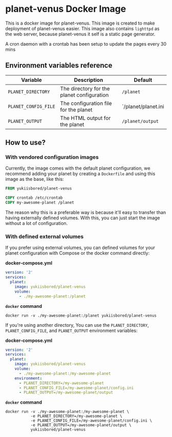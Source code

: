 # planet-venus Docker Image

This is a docker image for planet-venus. This image is created to make deployment
of planet-venus easier. This image also contains `lighttpd` as the web server,
because planet-venus it self is a static page generator.

A cron daemon with a crontab has been setup to update the pages every 30 mins

## Environment variables reference

| Variable             | Description                                | Default             |
|----------------------|--------------------------------------------|---------------------|
| `PLANET_DIRECTORY`   | The directory for the planet configuration | `/planet`           |
| `PLANET_CONFIG_FILE` | The configuration file for the planet      | `/planet/planet.ini |
| `PLANET_OUTPUT`      | The HTML output for the planet             | `/planet/output`    |

## How to use?

### With vendored configuration images

Currently, the image comes with the default planet configuration, we recommend
adding your planet by creating a `Dockerfile` and using this image as the base,
like this:

```Dockerfile
FROM yukiisbored/planet-venus

COPY crontab /etc/crontab
COPY my-awesome-planet /planet
```

The reason why this is a preferable way is because it'll easy to transfer than
having externally defined volumes. With this, you can just start the image
without a lot of configuration.

### With defined external volumes

If you prefer using external volumes, you can defined volumes for your planet
configuration with Compose or the docker command directly:

**docker-compose.yml**

```yaml
version: '2'
services:
  planet:
    image: yukiisbored/planet-venus
    volume:
      - ./my-awesome-planet:/planet
```

**`docker` command**

`docker run -v ./my-awesome-planet:/planet yukiisbored/planet-venus`

If you're using another directory, You can use the `PLANET_DIRECTORY`,
`PLANET_CONFIG_FILE`, and `PLANET_OUTPUT` environment variables:

**docker-compose.yml**

```yaml
version: '2'
services:
  planet:
    image: yukiisbored/planet-venus
    volume:
      - ./my-awesome-planet:/my-awesome-planet
    environment:
      - PLANET_DIRECTORY=/my-awesome-planet
      - PLANET_CONFIG_FILE=/my-awesome-planet/config.ini
      - PLANET_OUTPUT=/my-awesome-planet/output
```

**`docker` command**

```
docker run -v ./my-awesome-planet:/my-awesome-planet \
           -e PLANET_DIRECTORY=/my-awesome-planet \
           -e PLANET_CONFIG_FILE=/my-awesome-planet/config.ini \
           -e PLANET_OUTPUT=/my-awesome-planet/output \
           yukiisbored/planet-venus
```
